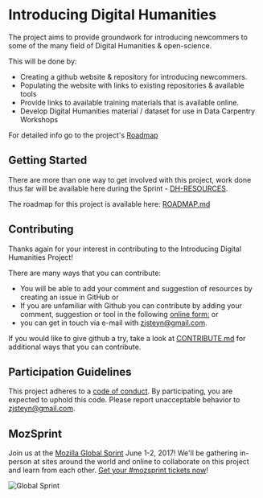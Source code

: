 #  Introducing Digital Humanities 

The project aims to provide groundwork for introducing newcommers to some of the many field of Digital Humanities & open-science.

This will be done by:
* Creating a github website & repository for introducing newcommers.
* Populating the website with links to existing repositories & available tools 
* Provide links to available training materials that is available online.
* Develop Digital Humanities material / dataset for use in Data Carpentry Workshops

For detailed info go to the project's [Roadmap](ROADMAP.md)

## Getting Started

There are more than one way to get involved with this project, work done thus far will be available here during the Sprint - [DH-RESOURCES](DH-RESOURCES.md). 

The roadmap for this project is available here: [ROADMAP.md](ROADMAP.md)

## Contributing

Thanks again for your interest in contributing to the Introducing Digital Humanities Project! 

There are many ways that you can contribute: 

- You will be able to add your comment and suggestion of resources by creating an issue in GitHub or
- If you are unfamiliar with Github you can contribute by adding your comment, suggestion or tool in the following [online form:](https://goo.gl/forms/Q6Tz2GletfsMSLGt1) or
- you can get in touch via e-mail with [zjsteyn@gmail.com](mailto:zjsteyn@gmail.com).

If you would like to give github a try, take a look at [CONTRIBUTE.md](CONTRIBUTE.md) for additional ways that you can contribute.

## Participation Guidelines

This project adheres to a [code of conduct](CODE_OF_CONDUCT.md). By participating, you are expected to uphold this code. Please report unacceptable behavior to [zjsteyn@gmail.com](mailto:zjsteyn@gmail.com).

## MozSprint

Join us at the [Mozilla Global Sprint](http://mozilla.github.io/global-sprint/) June 1-2, 2017! We'll be gathering in-person at sites around the world and online to collaborate on this project and learn from each other. [Get your #mozsprint tickets now](http://mozilla.github.io/global-sprint/)!

![Global Sprint](https://cloud.githubusercontent.com/assets/617994/24632585/b2b07dcc-1892-11e7-91cf-f9e473187cf7.png)
